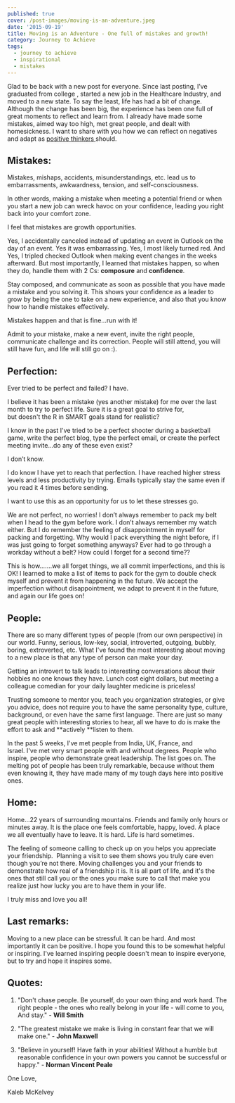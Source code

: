 ```yaml
---
published: true
cover: /post-images/moving-is-an-adventure.jpeg
date: '2015-09-19'
title: Moving is an Adventure - One full of mistakes and growth!
category: Journey to Achieve
tags:
  - journey to achieve
  - inspirational
  - mistakes
---
```

Glad to be back with a new post for everyone. Since last posting, I’ve graduated from college , started a new job in the Healthcare Industry, and moved to a new state. To say the least, life has had a bit of change. Although the change has been big, the experience has been one full of great moments to reflect and learn from. I already have made some mistakes, aimed way too high, met great people, and dealt with homesickness. I want to share with you how we can reflect on negatives and adapt as [positive thinkers ]( https://www.kalebmckelvey.com/positive-thinking-is-thinking-positively-start-today) should.

## Mistakes:

Mistakes, mishaps, accidents, misunderstandings, etc. lead us to embarrassments, awkwardness, tension, and self-consciousness.

In other words, making a mistake when meeting a potential friend or when you start a new job can wreck havoc on your confidence, leading you right back into your comfort zone.

I feel that mistakes are growth opportunities.

Yes, I accidentally canceled instead of updating an event in Outlook on the day of an event. Yes it was embarrassing. Yes, I most likely turned red. And Yes, I tripled checked Outlook when making event changes in the weeks afterward. But most importantly, I learned that mistakes happen, so when they do, handle them with 2 Cs: __composure__ and __confidence__.

Stay composed, and communicate as soon as possible that you have made a mistake and you solving it. This shows your confidence as a leader to grow by being the one to take on a new experience, and also that you know how to handle mistakes effectively.

Mistakes happen and that is fine…run with it!

Admit to your mistake, make a new event, invite the right people, communicate challenge and its correction. People will still attend, you will still have fun, and life will still go on :).

## Perfection: ##
Ever tried to be perfect and failed? I have.

I believe it has been a mistake (yes another mistake) for me over the last month to try to perfect life. Sure it is a great goal to strive for, but doesn't the R in SMART goals stand for realistic?

I know in the past I've tried to be a perfect shooter during a basketball game, write the perfect blog, type the perfect email, or create the perfect meeting invite…do any of these even exist?

I don’t know.

I do know I have yet to reach that perfection. I have reached higher stress levels and less productivity by trying. Emails typically stay the same even if you read it 4 times before sending. 

I want to use this as an opportunity for us to let these stresses go.

We are not perfect, no worries! I don’t always remember to pack my belt when I head to the gym before work. I don’t always remember my watch either. But I do remember the feeling of disappointment in myself for packing and forgetting. Why would I pack everything the night before, if I was just going to forget something anyways? Ever had to go through a workday without a belt? How could I forget for a second time??

This is how…....we all forget things, we all commit imperfections, and this is OK! I learned to make a list of items to pack for the gym to double check myself and prevent it from happening in the future. We accept the imperfection without disappointment, we adapt to prevent it in the future, and again our life goes on!

## People:

There are so many different types of people (from our own perspective) in our world. Funny, serious, low-key, social, introverted, outgoing, bubbly, boring, extroverted, etc. What I've found the most interesting about moving to a new place is that any type of person can make your day.

Getting an introvert to talk leads to interesting conversations about their hobbies no one knows they have. Lunch cost eight dollars, but meeting a colleague comedian for your daily laughter medicine is priceless!

Trusting someone to mentor you, teach you organization strategies, or give you advice, does not require you to have the same personality type, culture, background, or even have the same first language. There are just so many great people with interesting stories to hear, all we have to do is make the effort to ask and **actively **listen to them.

In the past 5 weeks, I've met people from India, UK, France, and Israel. I've met very smart people with and without degrees. People who inspire, people who demonstrate great leadership. The list goes on. The melting pot of people has been truly remarkable, because without them even knowing it, they have made many of my tough days here into positive ones.

## Home:

Home...22 years of surrounding mountains. Friends and family only hours or minutes away. It is the place one feels comfortable, happy, loved. A place we all eventually have to leave. It is hard. Life is hard sometimes.

The feeling of someone calling to check up on you helps you appreciate your friendship.  Planning a visit to see them shows you truly care even though you’re not there. Moving challenges you and your friends to demonstrate how real of a friendship it is. It is all part of life, and it's the ones that still call you or the ones you make sure to call that make you realize just how lucky you are to have them in your life.

I truly miss and love you all!

## Last remarks:
Moving to a new place can be stressful. It can be hard. And most importantly it can be positive. I hope you found this to be somewhat helpful or inspiring. I've learned inspiring people doesn't mean to inspire everyone, but to try and hope it inspires some.

## Quotes:
1. "Don't chase people. Be yourself, do your own thing and work hard. The right people - the ones who really belong in your life - will come to you, And stay." - **Will Smith**

2. "The greatest mistake we make is living in constant fear that we will make one." - **John Maxwell**

3. "Believe in yourself! Have faith in your abilities! Without a humble but reasonable confidence in your own powers you cannot be successful or happy." - **Norman Vincent Peale**

One Love,

Kaleb McKelvey
